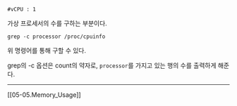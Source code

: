 ```
#vCPU : 1
```
가상 프로세서의 수를 구하는 부분이다.
```
grep -c processor /proc/cpuinfo
```
위 명령어를 통해 구할 수 있다.

grep의 -c 옵션은 count의 약자로, `processor`를 가지고 있는 행의 수를 출력하게 해준다.

***
[[05-05.Memory_Usage]]
